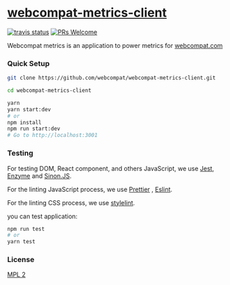 # [webcompat-metrics-client][website]

[website]: https://webcompat.com/

[![travis status]][travis-ci]
[![PRs Welcome]][make-a-pull-request]

Webcompat metrics is an application to power metrics for [webcompat.com]

### Quick Setup

```bash
git clone https://github.com/webcompat/webcompat-metrics-client.git

cd webcompat-metrics-client

yarn
yarn start:dev
# or
npm install
npm run start:dev
# Go to http://localhost:3001
```

### Testing

For testing DOM, React component, and others JavaScript, we use [Jest], [Enzyme] and [Sinon.JS].

For the linting JavaScript process, we use [Prettier] , [Eslint].

For the linting CSS process, we use [stylelint].

you can test application:

```bash
npm run test
# or
yarn test
```

### License

[MPL 2](./LICENSE)

[prs welcome]: https://img.shields.io/badge/PRs-welcome-brightgreen.svg?style=flat-square
[travis status]: https://travis-ci.org/webcompat/webcompat-metrics-client.svg?branch=master
[travis-ci]: https://travis-ci.org/webcompat/webcompat-metrics-client
[make-a-pull-request]: http://makeapullrequest.com
[jest]: https://facebook.github.io/jest/
[enzyme]: http://airbnb.io/enzyme/
[sinon.js]: http://sinonjs.org/
[prettier]: https://prettier.io/
[eslint]: https://eslint.org/
[stylelint]: https://stylelint.io/
[webcompat.com]: https://webcompat.com
